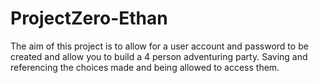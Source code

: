 # ProjectZero-Ethan
The aim of this project is to allow for a user account and password to be created and allow you to build a 4 person adventuring party.
Saving and referencing the choices made and being allowed to access them.
